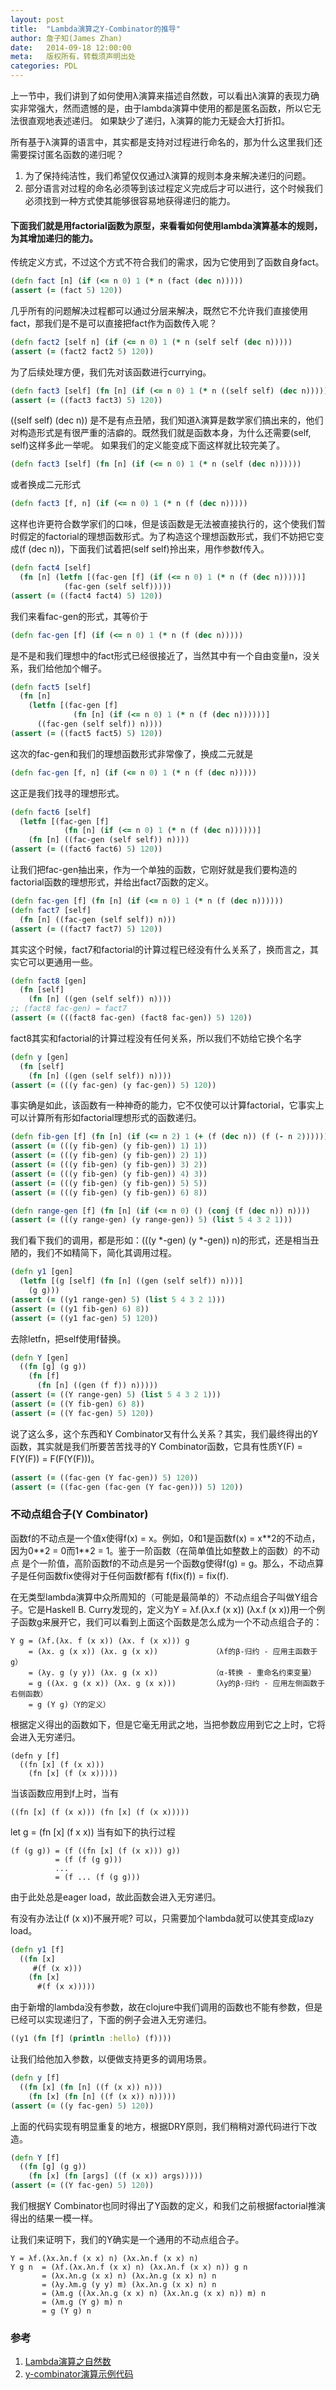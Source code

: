 ```yaml
---
layout: post
title:  "Lambda演算之Y-Combinator的推导"
author: 詹子知(James Zhan)
date:   2014-09-18 12:00:00
meta:   版权所有，转载须声明出处
categories: PDL
---
```



上一节中，我们讲到了如何使用λ演算来描述自然数，可以看出λ演算的表现力确实非常强大，然而遗憾的是，由于lambda演算中使用的都是匿名函数，所以它无法很直观地表述递归。
如果缺少了递归，λ演算的能力无疑会大打折扣。

所有基于λ演算的语言中，其实都是支持对过程进行命名的，那为什么这里我们还需要探讨匿名函数的递归呢？

1. 为了保持纯洁性，我们希望仅仅通过λ演算的规则本身来解决递归的问题。
2. 部分语言对过程的命名必须等到该过程定义完成后才可以进行，这个时候我们必须找到一种方式使其能够很容易地获得递归的能力。



#### 下面我们就是用factorial函数为原型，来看看如何使用lambda演算基本的规则，为其增加递归的能力。

传统定义方式，不过这个方式不符合我们的需求，因为它使用到了函数自身fact。

~~~clojure
(defn fact [n] (if (<= n 0) 1 (* n (fact (dec n)))))
(assert (= (fact 5) 120))
~~~

几乎所有的问题解决过程都可以通过分层来解决，既然它不允许我们直接使用fact，那我们是不是可以直接把fact作为函数传入呢？

~~~clojure
(defn fact2 [self n] (if (<= n 0) 1 (* n (self self (dec n)))))
(assert (= (fact2 fact2 5) 120))
~~~

为了后续处理方便，我们先对该函数进行currying。

~~~clojure
(defn fact3 [self] (fn [n] (if (<= n 0) 1 (* n ((self self) (dec n))))))
(assert (= ((fact3 fact3) 5) 120))
~~~

((self self) (dec n)) 是不是有点丑陋，我们知道λ演算是数学家们搞出来的，他们对构造形式是有很严重的洁癖的。既然我们就是函数本身，为什么还需要(self, self)这样多此一举呢。
如果我们的定义能变成下面这样就比较完美了。

~~~clojure
(defn fact3 [self] (fn [n] (if (<= n 0) 1 (* n (self (dec n))))))
~~~
或者换成二元形式

~~~clojure
(defn fact3 [f, n] (if (<= n 0) 1 (* n (f (dec n)))))
~~~
这样也许更符合数学家们的口味，但是该函数是无法被直接执行的，这个使我们暂时假定的factorial的理想函数形式。为了构造这个理想函数形式，我们不妨把它变成(f (dec n))，下面我们试着把(self self)拎出来，用作参数f传入。

~~~clojure
(defn fact4 [self]
  (fn [n] (letfn [(fac-gen [f] (if (<= n 0) 1 (* n (f (dec n)))))]
            (fac-gen (self self)))))
(assert (= ((fact4 fact4) 5) 120))
~~~

我们来看fac-gen的形式，其等价于

~~~clojure
(defn fac-gen [f] (if (<= n 0) 1 (* n (f (dec n)))))
~~~
是不是和我们理想中的fact形式已经很接近了，当然其中有一个自由变量n，没关系，我们给他加个帽子。

~~~clojure
(defn fact5 [self]
  (fn [n]
    (letfn [(fac-gen [f]
              (fn [n] (if (<= n 0) 1 (* n (f (dec n))))))]
      ((fac-gen (self self)) n))))
(assert (= ((fact5 fact5) 5) 120))
~~~

这次的fac-gen和我们的理想函数形式非常像了，换成二元就是

~~~clojure
(defn fac-gen [f, n] (if (<= n 0) 1 (* n (f (dec n)))))
~~~
这正是我们找寻的理想形式。

~~~clojure
(defn fact6 [self]
  (letfn [(fac-gen [f]
            (fn [n] (if (<= n 0) 1 (* n (f (dec n))))))]
    (fn [n] ((fac-gen (self self)) n))))
(assert (= ((fact6 fact6) 5) 120))
~~~

让我们把fac-gen抽出来，作为一个单独的函数，它刚好就是我们要构造的factorial函数的理想形式，并给出fact7函数的定义。

~~~clojure
(defn fac-gen [f] (fn [n] (if (<= n 0) 1 (* n (f (dec n))))))
(defn fact7 [self]
  (fn [n] ((fac-gen (self self)) n)))
(assert (= ((fact7 fact7) 5) 120))
~~~

其实这个时候，fact7和factorial的计算过程已经没有什么关系了，换而言之，其实它可以更通用一些。

~~~clojure
(defn fact8 [gen]
  (fn [self]
    (fn [n] ((gen (self self)) n))))
;; (fact8 fac-gen) = fact7
(assert (= (((fact8 fac-gen) (fact8 fac-gen)) 5) 120))
~~~

fact8其实和factorial的计算过程没有任何关系，所以我们不妨给它换个名字

~~~clojure
(defn y [gen]
  (fn [self]
    (fn [n] ((gen (self self)) n))))
(assert (= (((y fac-gen) (y fac-gen)) 5) 120))
~~~

事实确是如此，该函数有一种神奇的能力，它不仅使可以计算factorial，它事实上可以计算所有形如factorial理想形式的函数递归。

~~~clojure
(defn fib-gen [f] (fn [n] (if (<= n 2) 1 (+ (f (dec n)) (f (- n 2))))))
(assert (= (((y fib-gen) (y fib-gen)) 1) 1))
(assert (= (((y fib-gen) (y fib-gen)) 2) 1))
(assert (= (((y fib-gen) (y fib-gen)) 3) 2))
(assert (= (((y fib-gen) (y fib-gen)) 4) 3))
(assert (= (((y fib-gen) (y fib-gen)) 5) 5))
(assert (= (((y fib-gen) (y fib-gen)) 6) 8))

(defn range-gen [f] (fn [n] (if (<= n 0) () (conj (f (dec n)) n))))
(assert (= (((y range-gen) (y range-gen)) 5) (list 5 4 3 2 1)))
~~~

我们看下我们的调用，都是形如：(((y *-gen) (y *-gen)) n)的形式，还是相当丑陋的，我们不如精简下，简化其调用过程。

~~~clojure
(defn y1 [gen]
  (letfn [(g [self] (fn [n] ((gen (self self)) n)))]
    (g g)))
(assert (= ((y1 range-gen) 5) (list 5 4 3 2 1)))
(assert (= ((y1 fib-gen) 6) 8))
(assert (= ((y1 fac-gen) 5) 120))
~~~
去除letfn，把self使用f替换。

~~~clojure
(defn Y [gen]
  ((fn [g] (g g))
    (fn [f]
      (fn [n] ((gen (f f)) n)))))
(assert (= ((Y range-gen) 5) (list 5 4 3 2 1)))
(assert (= ((Y fib-gen) 6) 8))
(assert (= ((Y fac-gen) 5) 120))
~~~

说了这么多，这个东西和Y Combinator又有什么关系？其实，我们最终得出的Y函数，其实就是我们所要苦苦找寻的Y Combinator函数，它具有性质Y(F) = F(Y(F)) = F(F(Y(F)))。

~~~clojure
(assert (= ((fac-gen (Y fac-gen)) 5) 120))
(assert (= ((fac-gen (fac-gen (Y fac-gen))) 5) 120))
~~~

### 不动点组合子(Y Combinator)
函数f的不动点是一个值x使得f(x) = x。例如，0和1是函数f(x) = x\*\*2的不动点，因为0\*\*2 = 0而1\*\*2 = 1。鉴于一阶函数（在简单值比如整数上的函数）的不动点
是个一阶值，高阶函数f的不动点是另一个函数g使得f(g) = g。那么，不动点算子是任何函数fix使得对于任何函数f都有 f(fix(f)) = fix(f).

在无类型lambda演算中众所周知的（可能是最简单的）不动点组合子叫做Y组合子。它是Haskell B. Curry发现的，定义为Y = λf.(λx.f (x x)) (λx.f (x x))用一个例子函数g来展开它，我们可以看到上面这个函数是怎么成为一个不动点组合子的：

~~~
Y g = (λf.(λx. f (x x)) (λx. f (x x))) g
    = (λx. g (x x)) (λx. g (x x))            （λf的β-归约 - 应用主函数于g）
    = (λy. g (y y)) (λx. g (x x))            （α-转换 - 重命名约束变量）
    = g ((λx. g (x x)) (λx. g (x x)))        （λy的β-归约 - 应用左侧函数于右侧函数）
    = g (Y g)（Y的定义）
~~~

根据定义得出的函数如下，但是它毫无用武之地，当把参数应用到它之上时，它将会进入无穷递归。

~~~
(defn y [f]
  ((fn [x] (f (x x)))
    (fn [x] (f (x x)))))
~~~

当该函数应用到f上时，当有

~~~
((fn [x] (f (x x))) (fn [x] (f (x x)))))
~~~
let g = (fn [x] (f x x)) 当有如下的执行过程

~~~
(f (g g)) = (f ((fn [x] (f (x x))) g)) 
          = (f (f (g g)))
          ...
          = (f ... (f (g g)))
~~~
由于此处总是eager load，故此函数会进入无穷递归。

有没有办法让(f (x x))不展开呢? 可以，只需要加个lambda就可以使其变成lazy load。

~~~clojure
(defn y1 [f]
  ((fn [x]
     #(f (x x)))
    (fn [x]
      #(f (x x)))))
~~~

由于新增的lambda没有参数，故在clojure中我们调用的函数也不能有参数，但是已经可以实现递归了，下面的例子会进入无穷递归。

~~~clojure
((y1 (fn [f] (println :hello) (f))))
~~~

让我们给他加入参数，以便做支持更多的调用场景。

~~~clojure
(defn y [f]
  ((fn [x] (fn [n] ((f (x x)) n)))
    (fn [x] (fn [n] ((f (x x)) n)))))
(assert (= ((y fac-gen) 5) 120))
~~~

上面的代码实现有明显重复的地方，根据DRY原则，我们稍稍对源代码进行下改造。

~~~clojure
(defn Y [f]
  ((fn [g] (g g))
    (fn [x] (fn [args] ((f (x x)) args)))))
(assert (= ((Y fac-gen) 5) 120))
~~~

我们根据Y Combinator也同时得出了Y函数的定义，和我们之前根据factorial推演得出的结果一模一样。


让我们来证明下，我们的Y确实是一个通用的不动点组合子。

~~~
Y = λf.(λx.λn.f (x x) n) (λx.λn.f (x x) n)
Y g n  = (λf.(λx.λn.f (x x) n) (λx.λn.f (x x) n)) g n
       = (λx.λn.g (x x) n) (λx.λn.g (x x) n) n
       = (λy.λm.g (y y) m) (λx.λn.g (x x) n) n
       = (λm.g ((λx.λn.g (x x) n) (λx.λn.g (x x) n)) m) n
       = (λm.g (Y g) m) n
       = g (Y g) n
~~~



### 参考
1. [Lambda演算之自然数](http://jameszhan.github.io/pdl/2014/09/10/lambda-church-number.html)
2. [y-combinator演算示例代码](https://raw.githubusercontent.com/jameszhan/rhea/master/codes/clojure/calculation/deriving_y_combinator.clj)

